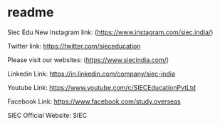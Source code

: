 # readme
Siec Edu New
Instagram link: (https://www.instagram.com/siec.india/)

Twitter link: https://twitter.com/sieceducation

Please visit our websites: (https://www.siecindia.com/)

Linkedin Link: https://in.linkedin.com/company/siec-india

Youtube Link: https://www.youtube.com/c/SIECEducationPvtLtd

Facebook Link: https://www.facebook.com/study.overseas

SIEC Official Website: SIEC
